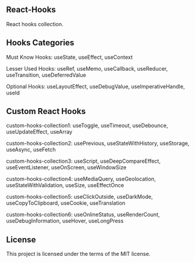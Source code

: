## React-Hooks

React hooks collection.


## Hooks Categories

Must Know Hooks: useState, useEffect, useContext

Lesser Used Hooks: useRef, useMemo, useCallback, useReducer, useTransition, useDeferredValue

Optional Hooks: useLayoutEffect, useDebugValue, useImperativeHandle, useId


## Custom React Hooks

custom-hooks-collection1: useToggle, useTimeout, useDebounce, useUpdateEffect, useArray

custom-hooks-collection2: usePrevious, useStateWithHistory, useStorage, useAsync, useFetch

custom-hooks-collection3: useScript, useDeepCompareEffect, useEventListener, useOnScreen, useWindowSize

custom-hooks-collection4: useMediaQuery, useGeolocation, useStateWithValidation, useSize, useEffectOnce

custom-hooks-collection5: useClickOutside, useDarkMode, useCopyToClipboard, useCookie, useTranslation

custom-hooks-collection6: useOnlineStatus, useRenderCount, useDebugInformation, useHover, useLongPress


## License
This project is licensed under the terms of the MIT license.
